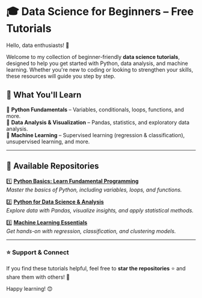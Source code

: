 # 🎓 Data Science for Beginners – Free Tutorials  

Hello, data enthusiasts! 👋  

Welcome to my collection of beginner-friendly **data science tutorials**, designed to help you get started with Python, data analysis, and machine learning. Whether you're new to coding or looking to strengthen your skills, these resources will guide you step by step.  

## 📌 What You'll Learn  

🔹 **Python Fundamentals** – Variables, conditionals, loops, functions, and more.  
🔹 **Data Analysis & Visualization** – Pandas, statistics, and exploratory data analysis.  
🔹 **Machine Learning** – Supervised learning (regression & classification), unsupervised learning, and more.  

---

## 📂 Available Repositories  

1️⃣ **[Python Basics: Learn Fundamental Programming](https://github.com/harishmuh/Python-simple-tutorials)**  
   *Master the basics of Python, including variables, loops, and functions.*  

2️⃣ **[Python for Data Science & Analysis](https://github.com/harishmuh/Python-for-Data-Science-Analysis)**  
   *Explore data with Pandas, visualize insights, and apply statistical methods.*  

3️⃣ **[Machine Learning Essentials](https://github.com/harishmuh/machine_learning_practices)**  
   *Get hands-on with regression, classification, and clustering models.*  

---

### ⭐ Support & Connect  
If you find these tutorials helpful, feel free to **star the repositories** ⭐ and share them with others! 🚀  

Happy learning! 😊
